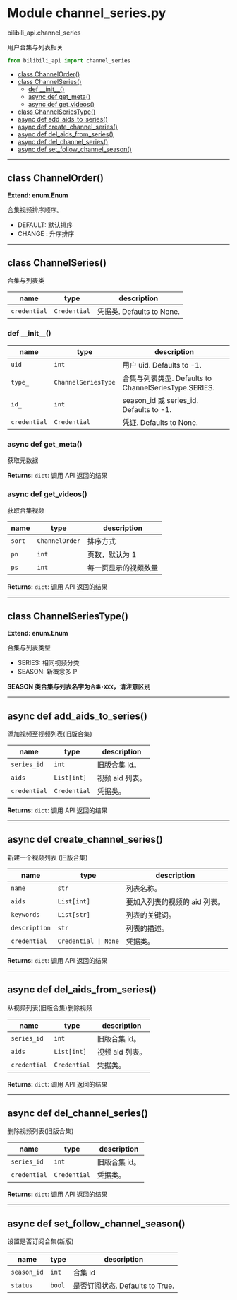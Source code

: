 # Module channel_series.py


bilibili_api.channel_series

用户合集与列表相关


``` python
from bilibili_api import channel_series
```

- [class ChannelOrder()](#class-ChannelOrder)
- [class ChannelSeries()](#class-ChannelSeries)
  - [def \_\_init\_\_()](#def-\_\_init\_\_)
  - [async def get\_meta()](#async-def-get\_meta)
  - [async def get\_videos()](#async-def-get\_videos)
- [class ChannelSeriesType()](#class-ChannelSeriesType)
- [async def add\_aids\_to\_series()](#async-def-add\_aids\_to\_series)
- [async def create\_channel\_series()](#async-def-create\_channel\_series)
- [async def del\_aids\_from\_series()](#async-def-del\_aids\_from\_series)
- [async def del\_channel\_series()](#async-def-del\_channel\_series)
- [async def set\_follow\_channel\_season()](#async-def-set\_follow\_channel\_season)

---

## class ChannelOrder()

**Extend: enum.Enum**

合集视频排序顺序。
+ DEFAULT: 默认排序
+ CHANGE : 升序排序




---

## class ChannelSeries()

合集与列表类


| name | type | description |
| - | - | - |
| `credential` | `Credential` | 凭据类. Defaults to None. |


### def \_\_init\_\_()


| name | type | description |
| - | - | - |
| `uid` | `int` | 用户 uid. Defaults to -1. |
| `type_` | `ChannelSeriesType` | 合集与列表类型. Defaults to ChannelSeriesType.SERIES. |
| `id_` | `int` | season_id 或 series_id. Defaults to -1. |
| `credential` | `Credential` | 凭证. Defaults to None. |


### async def get_meta()

获取元数据



**Returns:** `dict`:  调用 API 返回的结果




### async def get_videos()

获取合集视频

| name | type | description |
| - | - | - |
| `sort` | `ChannelOrder` | 排序方式 |
| `pn` | `int` | 页数，默认为 1 |
| `ps` | `int` | 每一页显示的视频数量 |

**Returns:** `dict`:  调用 API 返回的结果




---

## class ChannelSeriesType()

**Extend: enum.Enum**

合集与列表类型

+ SERIES: 相同视频分类
+ SEASON: 新概念多 P

**SEASON 类合集与列表名字为`合集·XXX`，请注意区别**




---

## async def add_aids_to_series()

添加视频至视频列表(旧版合集)


| name | type | description |
| - | - | - |
| `series_id` | `int` | 旧版合集 id。 |
| `aids` | `List[int]` | 视频 aid 列表。 |
| `credential` | `Credential` | 凭据类。 |

**Returns:** `dict`:  调用 API 返回的结果




---

## async def create_channel_series()

新建一个视频列表 (旧版合集)


| name | type | description |
| - | - | - |
| `name` | `str` | 列表名称。 |
| `aids` | `List[int]` | 要加入列表的视频的 aid 列表。 |
| `keywords` | `List[str]` | 列表的关键词。 |
| `description` | `str` | 列表的描述。 |
| `credential` | `Credential \| None` | 凭据类。 |

**Returns:** `dict`:  调用 API 返回的结果




---

## async def del_aids_from_series()

从视频列表(旧版合集)删除视频


| name | type | description |
| - | - | - |
| `series_id` | `int` | 旧版合集 id。 |
| `aids` | `List[int]` | 视频 aid 列表。 |
| `credential` | `Credential` | 凭据类。 |

**Returns:** `dict`:  调用 API 返回的结果




---

## async def del_channel_series()

删除视频列表(旧版合集)


| name | type | description |
| - | - | - |
| `series_id` | `int` | 旧版合集 id。 |
| `credential` | `Credential` | 凭据类。 |

**Returns:** `dict`:  调用 API 返回的结果




---

## async def set_follow_channel_season()

设置是否订阅合集(新版)


| name | type | description |
| - | - | - |
| `season_id` | `int` | 合集 id |
| `status` | `bool` | 是否订阅状态. Defaults to True. |




